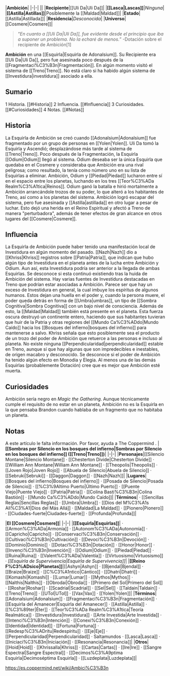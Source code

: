 

|**Ambición**|
|-|-|
||
|**Recipiente**|[[Uli Da\|Uli Da]]|
|**[[Lasca\|Lascas]]**|*Ninguna*|
|**[[Astilla\|Astillas]]**|Posiblemente la [[Maldad\|Maldad]]|
|**Estado**|[[Astilla\|Astillada]]|
|**Residencia**|*Desconocida*|
|**Universo**|[[Cosmere\|Cosmere]]|

>“*En cuanto a [[Uli Da\|Uli Da]], fue evidente desde el principio que iba a suponer un problema. No la echaré de menos.*”
\-Dotación sobre el recipiente de Ambición[1]


**Ambición** en una [[Esquirla\|Esquirla de Adonalsium]]. Su Recipiente era [[Uli Da\|Uli Da]], pero fue asesinada poco después de la [[Fragmentaci%C3%B3n\|Fragmentación]]. En algún momento visitó el sistema de [[Treno\|Treno]].
No está claro si ha habido algún sistema de [[Investidura\|investidura]] asociado a ella.

## Sumario

1 Historia. [[#Historia]] 
2 Influencia. [[#Influencia]] 
3 Curiosidades. [[#Curiosidades]] 
4 Notas. [[#Notas]] 


## Historia
La Esquirla de Ambición se creó cuando [[Adonalsium\|Adonalsium]] fue fragmentado por un grupo de personas en [[Yolen\|Yolen]]. Uli Da tomó la Esquirla y Ascendió; desplazándose más tarde al sistema de [[Treno\|Treno]].
Poco después de la Fragmentación, la Esquirla [[Odium\|Odium]] llegó al sistema. Odium deseaba ser la única Esquirla que quedaba en el Cosmere y consideraba que Ambición era una rival peligrosa; como resultado, la tenía como número uno en su lista de Esquirlas a eliminar. Ambición, Odium y [[Piedad\|Piedad]] lucharon entre sí en el espacio entre los planetas, luchando en los tres [[Teor%C3%ADa Realm%C3%A1tica\|Reinos]]. Odium ganó la batalla e hirió mortalmente a Ambición arrancándole trozos de su poder, lo que alteró a los habitantes de Treno, así como a los planetas del sistema. Ambición logró escapar del sistema, pero fue asesinada y [[Astilla\|astillada]] en otro lugar a pesar de luchar. Esto dejó una herida en el Reino Espiritual y afectó a Treno de manera "perturbadora", además de tener efectos de gran alcance en otros lugares del [[Cosmere\|Cosmere]].

## Influencia
La Esquirla de Ambición puede haber tenido una manifestación local de Investidura en algún momento del pasado. [[Nazh\|Nazh]] dio a [[Khriss\|Khriss]] registros sobre [[Patria\|Patria]], que indican que hubo algún tipo de Investidura en el planeta antes de la lucha entre Ambición y Odium. Aun así, esta Investidura podría ser anterior a la llegada de ambas Esquirlas. Se desconoce si esta continuó existiendo tras la huida de Ambición del sistema.
Hay varias fuentes de Investidura destacadas en Treno que podrían estar asociadas a Ambición. Parece ser que hay un exceso de Investidura en general, la cual imbuye los espíritus de algunos humanos. Estos dejan una huella en el poder y, cuando la persona muere, el poder queda detrás en forma de [[Umbra\|umbras]], un tipo de [[Sombra Cognitiva\|Sombra Cognitiva]] con un bajo nivel de consciencia. Además de esto, la [[Maldad\|Maldad]] también está presente en el planeta. Esta fuerza oscura destruyó un continente entero, haciendo que sus habitantes tuvieran que huir de la Patria y otras regiones del [[Mundo Ca%C3%ADdo\|Mundo Caído]] hacia los [[Bosques del infierno\|bosques del infierno]] para mantenerse a salvo. Khriss señala que esto posiblemente sea el producto de un trozo del poder de Ambición que retuerce a las personas e incluso al planeta. No existe ninguna [[Perpendicularidad\|perpendicularidad]] estable en Treno, aunque sí que hay algunas que son impredecibles e inestables, de origen macabro y desconocido.
Se desconoce si el poder de Ambición ha tenido algún efecto en Monodia y Elegia.
Al menos una de las demás Esquirlas (probablemente Dotación) cree que es mejor que Ambición esté muerta.

## Curiosidades
Ambición sería negro en *Magic the Gathering*.
Aunque técnicamente cumple el requisito de no estar en un planeta, Ambición no es la Esquirla en la que pensaba Brandon cuando hablaba de un fragmento que no habitaba un planeta.
## Notas

A este artículo le falta información. Por favor, ayuda a The Coppermind .
|**[[Sombras por Silencio en los bosques del infierno\|Sombras por Silencio en los bosques del infierno]] ([[Treno\|Treno]])**|
|-|-|
|**Personajes**|[[Silencio Montane\|Silencio Montane]] · [[Chesterton Divide\|Chesterton Divide]] · [[William Ann Montane\|William Ann Montane]] · [[Theopolis\|Theopolis]] · [[Joven Rojo\|Joven Rojo]] · [[Abuela de Silencio\|Abuela de Silencio]] · [[Sebruki\|Sebruki]] · [[Daggon\|Daggon]] · [[Nazh\|Nazh]]|
|**Lugares**|[[Bosques del infierno\|Bosques del infierno]] · [[Posada de Silencio\|Posada de Silencio]] · [[%C3%9Altimo Puerto\|Último Puerto]] · [[Puente Viejo\|Puente Viejo]] · [[Patria\|Patria]] · [[Colina Basti%C3%B3n\|Colina Bastión]] · [[Mundo Ca%C3%ADdo\|Mundo Caído]]|
|**Términos**| · [[Sencillas Reglas\|Sencillas Reglas]] · [[Umbra\|Umbra]] · [[Dios del M%C3%A1s All%C3%A1\|Dios del Más Allá]] · [[Maldad\|La Maldad]] · [[Pionero\|Pionero]] · [[Ciudades-fuerte\|Ciudades-fuerte]] · [[Profunda\|Profunda]]|

|**El [[Cosmere\|Cosmere]]**|
|-|-|
|**[[Esquirla\|Esquirlas]]**| · [[Armon%C3%ADa\|Armonía]] · [[Autonom%C3%ADa\|Autonomía]] · [[Capricho\|Capricho]] · [[Conservaci%C3%B3n\|Conservación]] · [[Cultivaci%C3%B3n\|Cultivación]] · [[Devoci%C3%B3n\|Devoción]] · [[Dominio\|Dominio]] · [[Dotaci%C3%B3n\|Dotación]] · [[Honor\|Honor]] · [[Invenci%C3%B3n\|Invención]] · [[Odium\|Odium]] · [[Piedad\|Piedad]] · [[Ruina\|Ruina]] · [[Valent%C3%ADa\|Valentía]] · [[Virtuosismo\|Virtuosismo]] · *[[Esquirla de Supervivencia\|Esquirla de Supervivencia]]*|
|**[[Reino F%C3%ADsico\|Planetas]]**|[[Ashyn\|Ashyn]] · [[Bjendal\|Bjendal]] · [[Braize\|Braize]] · [[C%C3%A1ntico\|Cántico]] · [[Dhatri\|Dhatri]] · [[Komashi\|Komashi]] · [[Lumar\|Lumar]] · [[Mythos\|Mythos]] · [[Nalthis\|Nalthis]] · [[Obrodai\|Obrodai]] · [[Primero del Sol\|Primero del Sol]] · [[Roshar\|Roshar]] · [[Scadrial\|Scadrial]] · [[Sel\|Sel]] · [[Taldain\|Taldain]] · [[Treno\|Treno]] · [[UTol\|UTol]] · [[Vax\|Vax]] · [[Yolen\|Yolen]]|
|**Términos**|[[Adonalsium\|Adonalsium]] · [[Fragmentaci%C3%B3n\|Fragmentación]] · [[Esquirla del Amanecer\|Esquirla del Amanecer]] · [[Astilla\|Astilla]] · [[%C3%89ter\|Éter]] · [[Teor%C3%ADa Realm%C3%A1tica\|Teoría Realmática]] · [[Investidura\|Investidura]] · [[Arte Investida\|Arte Investida]] · [[Intenci%C3%B3n\|Intención]] · [[Conexi%C3%B3n\|Conexión]] · [[Identidad\|Identidad]] · [[Fortuna\|Fortuna]] · [[Redesp%C3%ADritu\|Redespíritu]] · [[Eje\|Eje]] · [[Perpendicularidad\|Perpendicularidad]] · Saltamundos · [[Lasca\|Lasca]] · [[Iniciaci%C3%B3n\|Iniciación]] · [[Resonancia\|Resonancia]]|
|**Otros**|[[Hoid\|Hoid]] · [[Khrissalla\|Khriss]] · [[Cartas\|Cartas]] · [[Ire\|Ire]] · [[Sangre Espectral\|Sangre Espectral]] · [[Decimos%C3%A9ptima Esquirla\|Decimoséptima Esquirla]] · [[Luzdeplata\|Luzdeplata]]|



https://es.coppermind.net/wiki/Ambici%C3%B3n